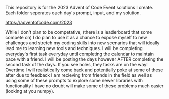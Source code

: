 This repository is for the 2023 Advent of Code Event solutions I create. Each folder seperates each day's prompt, input, and my solution.

https://adventofcode.com/2023

  While I don't plan to be competative, (there is a leaderboard that some compete on) I do plan to use it as a chance to expose myself to new challenges and stretch my coding skills into new scenarios that will ideally lead me to learning new tools and techniques. I will be completing everyday's first task everyday until completing the calendar to maintain pace with a friend. I will be posting the days however AFTER completing the second task of the days. If you see holes, they tasks are on the way!
Overtime I will realistically come back and potentially poke at some of these after due to feedback I am recieving from friends in the field as well as using some of these prompts to explore some newer libraries with functionality I have 
no doubt will make some of these problems much easier (looking at you numpy).

